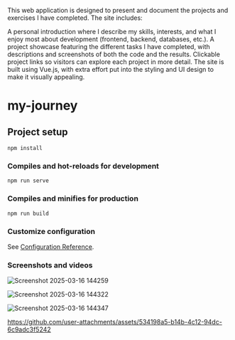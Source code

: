 This web application is designed to present and document the projects and exercises I have completed. 
The site includes:

A personal introduction where I describe my skills, interests, and what I enjoy most about development (frontend, backend, databases, etc.).
A project showcase featuring the different tasks I have completed, with descriptions and screenshots of both the code and the results.
Clickable project links so visitors can explore each project in more detail.
The site is built using Vue.js, with extra effort put into the styling and UI design to make it visually appealing.
# my-journey

## Project setup
```
npm install
```

### Compiles and hot-reloads for development
```
npm run serve
```

### Compiles and minifies for production
```
npm run build
```

### Customize configuration
See [Configuration Reference](https://cli.vuejs.org/config/).

### Screenshots and videos

![Screenshot 2025-03-16 144259](https://github.com/user-attachments/assets/0f3bebcb-ee30-4cad-babb-4ad33ac4a8cf)

![Screenshot 2025-03-16 144322](https://github.com/user-attachments/assets/165203bd-4a38-46dc-9300-5ce254ef5b82)

![Screenshot 2025-03-16 144347](https://github.com/user-attachments/assets/cc1ab0e6-12c7-4895-832b-ed4747380f20)

https://github.com/user-attachments/assets/534198a5-b14b-4c12-94dc-6c9adc3f5242
